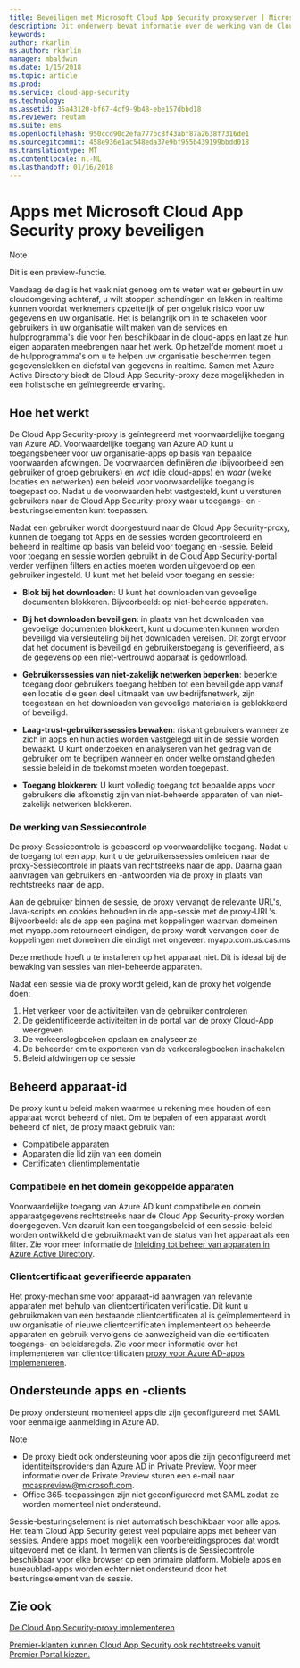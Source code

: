 ```yaml
---
title: Beveiligen met Microsoft Cloud App Security proxyserver | Microsoft Docs
description: Dit onderwerp bevat informatie over de werking van de Cloud App Security-proxy.
keywords: 
author: rkarlin
ms.author: rkarlin
manager: mbaldwin
ms.date: 1/15/2018
ms.topic: article
ms.prod: 
ms.service: cloud-app-security
ms.technology: 
ms.assetid: 35a43120-bf67-4cf9-9b48-ebe157dbbd18
ms.reviewer: reutam
ms.suite: ems
ms.openlocfilehash: 950ccd90c2efa777bc8f43abf87a2638f7316de1
ms.sourcegitcommit: 458e936e1ac548eda37e9bf955b439199bbdd018
ms.translationtype: MT
ms.contentlocale: nl-NL
ms.lasthandoff: 01/16/2018
---
```

# <a name="protect-apps-with-microsoft-cloud-app-security-proxy"></a>Apps met Microsoft Cloud App Security proxy beveiligen

> [!NOTE]
> Dit is een preview-functie.


Vandaag de dag is het vaak niet genoeg om te weten wat er gebeurt in uw cloudomgeving achteraf, u wilt stoppen schendingen en lekken in realtime kunnen voordat werknemers opzettelijk of per ongeluk risico voor uw gegevens en uw organisatie. Het is belangrijk om in te schakelen voor gebruikers in uw organisatie wilt maken van de services en hulpprogramma's die voor hen beschikbaar in de cloud-apps en laat ze hun eigen apparaten meebrengen naar het werk. Op hetzelfde moment moet u de hulpprogramma's om u te helpen uw organisatie beschermen tegen gegevenslekken en diefstal van gegevens in realtime. Samen met Azure Active Directory biedt de Cloud App Security-proxy deze mogelijkheden in een holistische en geïntegreerde ervaring.

## <a name="how-it-works"></a>Hoe het werkt

De Cloud App Security-proxy is geïntegreerd met voorwaardelijke toegang van Azure AD. Voorwaardelijke toegang van Azure AD kunt u toegangsbeheer voor uw organisatie-apps op basis van bepaalde voorwaarden afdwingen. De voorwaarden definiëren *die* (bijvoorbeeld een gebruiker of groep gebruikers) en *wat* (die cloud-apps) en *waar* (welke locaties en netwerken) een beleid voor voorwaardelijke toegang is toegepast op. Nadat u de voorwaarden hebt vastgesteld, kunt u versturen gebruikers naar de Cloud App Security-proxy waar u toegangs- en -besturingselementen kunt toepassen.

Nadat een gebruiker wordt doorgestuurd naar de Cloud App Security-proxy, kunnen de toegang tot Apps en de sessies worden gecontroleerd en beheerd in realtime op basis van beleid voor toegang en -sessie. Beleid voor toegang en sessie worden gebruikt in de Cloud App Security-portal verder verfijnen filters en acties moeten worden uitgevoerd op een gebruiker ingesteld. U kunt met het beleid voor toegang en sessie:

-   **Blok bij het downloaden**: U kunt het downloaden van gevoelige documenten blokkeren. Bijvoorbeeld: op niet-beheerde apparaten.

-   **Bij het downloaden beveiligen**: in plaats van het downloaden van gevoelige documenten blokkeert, kunt u documenten kunnen worden beveiligd via versleuteling bij het downloaden vereisen. Dit zorgt ervoor dat het document is beveiligd en gebruikerstoegang is geverifieerd, als de gegevens op een niet-vertrouwd apparaat is gedownload. 

-   **Gebruikerssessies van niet-zakelijk netwerken beperken**: beperkte toegang door gebruikers toegang hebben tot een beveiligde app vanaf een locatie die geen deel uitmaakt van uw bedrijfsnetwerk, zijn toegestaan en het downloaden van gevoelige materialen is geblokkeerd of beveiligd.

-   **Laag-trust-gebruikerssessies bewaken**: riskant gebruikers wanneer ze zich in apps en hun acties worden vastgelegd uit in de sessie worden bewaakt. U kunt onderzoeken en analyseren van het gedrag van de gebruiker om te begrijpen wanneer en onder welke omstandigheden sessie beleid in de toekomst moeten worden toegepast. 

- **Toegang blokkeren**: U kunt volledig toegang tot bepaalde apps voor gebruikers die afkomstig zijn van niet-beheerde apparaten of van niet-zakelijk netwerken blokkeren.


### <a name="how-session-control-works"></a>De werking van Sessiecontrole

De proxy-Sessiecontrole is gebaseerd op voorwaardelijke toegang. Nadat u de toegang tot een app, kunt u de gebruikerssessies omleiden naar de proxy-Sessiecontrole in plaats van rechtstreeks naar de app. Daarna gaan aanvragen van gebruikers en -antwoorden via de proxy in plaats van rechtstreeks naar de app.

Aan de gebruiker binnen de sessie, de proxy vervangt de relevante URL's, Java-scripts en cookies behouden in de app-sessie met de proxy-URL's. Bijvoorbeeld: als de app een pagina met koppelingen waarvan domeinen met myapp.com retourneert eindigen, de proxy wordt vervangen door de koppelingen met domeinen die eindigt met ongeveer: myapp.com.us.cas.ms 

Deze methode hoeft u te installeren op het apparaat niet. Dit is ideaal bij de bewaking van sessies van niet-beheerde apparaten. 

Nadat een sessie via de proxy wordt geleid, kan de proxy het volgende doen:
1. Het verkeer voor de activiteiten van de gebruiker controleren
3. De geïdentificeerde activiteiten in de portal van de proxy Cloud-App weergeven
2. De verkeerslogboeken opslaan en analyseer ze
3. De beheerder om te exporteren van de verkeerslogboeken inschakelen
4. Beleid afdwingen op de sessie

## <a name="managed-device-identification"></a>Beheerd apparaat-id

De proxy kunt u beleid maken waarmee u rekening mee houden of een apparaat wordt beheerd of niet. Om te bepalen of een apparaat wordt beheerd of niet, de proxy maakt gebruik van:

-   Compatibele apparaten 
-   Apparaten die lid zijn van een domein 
-   Certificaten clientimplementatie
 
 
### <a name="compliant-and-domain-joined-devices"></a>Compatibele en het domein gekoppelde apparaten
Voorwaardelijke toegang van Azure AD kunt compatibele en domein apparaatgegevens rechtstreeks naar de Cloud App Security-proxy worden doorgegeven. Van daaruit kan een toegangsbeleid of een sessie-beleid worden ontwikkeld die gebruikmaakt van de status van het apparaat als een filter.
Zie voor meer informatie de [Inleiding tot beheer van apparaten in Azure Active Directory](https://docs.microsoft.com/azure/active-directory/device-management-introduction). 

### <a name="client-certificate-authenticated-devices"></a>Clientcertificaat geverifieerde apparaten

Het proxy-mechanisme voor apparaat-id aanvragen van relevante apparaten met behulp van clientcertificaten verificatie. Dit kunt u gebruikmaken van een bestaande clientcertificaten al is geïmplementeerd in uw organisatie of nieuwe clientcertificaten implementeert op beheerde apparaten en gebruik vervolgens de aanwezigheid van die certificaten toegangs- en beleidsregels. Zie voor meer informatie over het implementeren van clientcertificaten [proxy voor Azure AD-apps implementeren](proxy-deployment-aad.md).
 
## <a name="supported-apps-and-clients"></a>Ondersteunde apps en -clients

De proxy ondersteunt momenteel apps die zijn geconfigureerd met SAML voor eenmalige aanmelding in Azure AD. 

> [!NOTE]
> - De proxy biedt ook ondersteuning voor apps die zijn geconfigureerd met identiteitsproviders dan Azure AD in Private Preview. Voor meer informatie over de Private Preview sturen een e-mail naar mcaspreview@microsoft.com.
> - Office 365-toepassingen zijn niet geconfigureerd met SAML zodat ze worden momenteel niet ondersteund.

Sessie-besturingselement is niet automatisch beschikbaar voor alle apps. Het team Cloud App Security getest veel populaire apps met beheer van sessies. Andere apps moet mogelijk een voorbereidingsproces dat wordt uitgevoerd met de klant.
In termen van clients is de Sessiecontrole beschikbaar voor elke browser op een primaire platform. Mobiele apps en bureaublad-apps worden echter niet ondersteund door het besturingselement van de sessie. 



## <a name="see-also"></a>Zie ook  
[De Cloud App Security-proxy implementeren](proxy-deployment-aad.md)   

[Premier-klanten kunnen Cloud App Security ook rechtstreeks vanuit Premier Portal kiezen.](https://premier.microsoft.com/)  
  


